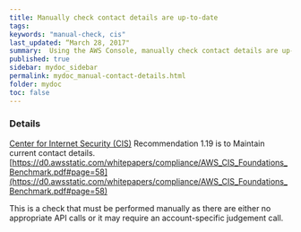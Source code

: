 ```yaml
---
title: Manually check contact details are up-to-date
tags:
keywords: "manual-check, cis"
last_updated: “March 28, 2017"
summary:  Using the AWS Console, manually check contact details are up-to-date and map to more than one individual in your organization
published: true
sidebar: mydoc_sidebar
permalink: mydoc_manual-contact-details.html
folder: mydoc
toc: false
---
```


### Details  
[Center for Internet Security (CIS)](https://www.cisecurity.org/) Recommendation 1.19 is to Maintain current contact details. [https://d0.awsstatic.com/whitepapers/compliance/AWS_CIS_Foundations_Benchmark.pdf#page=58](https://d0.awsstatic.com/whitepapers/compliance/AWS_CIS_Foundations_Benchmark.pdf#page=58) 

This is a check that must be performed manually as there are either no appropriate API calls or it may require an account-specific judgement call.
